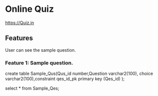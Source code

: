 # Online Quiz


https://Quiz.in


## Features


User can see the sample question.


### Feature 1: Sample question.

create table Sample_Qus(Qus_id number,Question varchar2(100),
choice varchar2(100),constraint qes_id_pk primary key (Qes_id)
);


select * from Sample_Qes;
